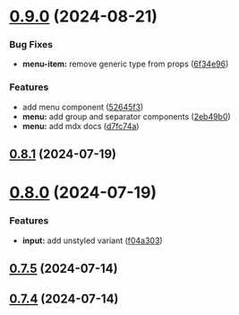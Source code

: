 # [0.9.0](https://github.com/alancleyton/awesome-ui/compare/v0.8.1...v0.9.0) (2024-08-21)


### Bug Fixes

* **menu-item:** remove generic type from props ([6f34e96](https://github.com/alancleyton/awesome-ui/commit/6f34e96a2376b69f8717e5f468036dc9dfa97d6b))


### Features

* add menu component ([52645f3](https://github.com/alancleyton/awesome-ui/commit/52645f3595f73177eb6c088383906a086ff7f20e))
* **menu:** add group and separator components ([2eb49b0](https://github.com/alancleyton/awesome-ui/commit/2eb49b00547abf99133803db45659fd85c6099e4))
* **menu:** add mdx docs ([d7fc74a](https://github.com/alancleyton/awesome-ui/commit/d7fc74a14a9ace252a90a354ce239d23943ff27e))



## [0.8.1](https://github.com/alancleyton/awesome-ui/compare/v0.8.0...v0.8.1) (2024-07-19)



# [0.8.0](https://github.com/alancleyton/awesome-ui/compare/v0.7.5...v0.8.0) (2024-07-19)


### Features

* **input:** add unstyled variant ([f04a303](https://github.com/alancleyton/awesome-ui/commit/f04a3039c1d2306376cf5772ada2e0e9a72c8640))



## [0.7.5](https://github.com/alancleyton/awesome-ui/compare/v0.7.4...v0.7.5) (2024-07-14)



## [0.7.4](https://github.com/alancleyton/awesome-ui/compare/v0.7.3...v0.7.4) (2024-07-14)



